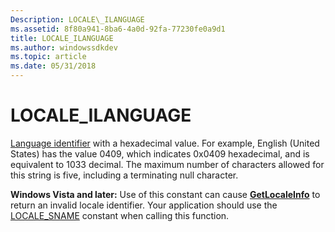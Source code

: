 ```yaml
---
Description: LOCALE\_ILANGUAGE
ms.assetid: 8f80a941-8ba6-4a0d-92fa-77230fe0a9d1
title: LOCALE_ILANGUAGE
ms.author: windowssdkdev
ms.topic: article
ms.date: 05/31/2018
---
```


# LOCALE\_ILANGUAGE

[Language identifier](language-identifiers.md) with a hexadecimal value. For example, English (United States) has the value 0409, which indicates 0x0409 hexadecimal, and is equivalent to 1033 decimal. The maximum number of characters allowed for this string is five, including a terminating null character.

**Windows Vista and later:** Use of this constant can cause [**GetLocaleInfo**](/windows/desktop/api/Winnls/nf-winnls-getlocaleinfoa) to return an invalid locale identifier. Your application should use the [LOCALE\_SNAME](locale-sname.md) constant when calling this function.

 

 



